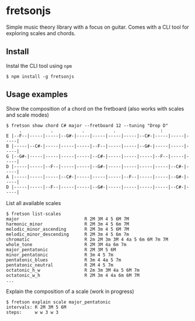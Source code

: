 # fretsonjs

Simple music theory library with a focus on guitar. Comes with a CLI tool
for exploring scales and chords.

## Install

Instal the CLI tool using `npm`
```
$ npm install -g fretsonjs
```

## Usage examples

Show the composition of a chord on the fretboard (also works with scales and scale modes)
```
$ fretson show chord C# major --fretboard 12 --tuning "Drop D"
     .           .           .           .                 :
E |--F--|-----|-----|--G#-|-----|-----|-----|-----|--C#-|-----|-----|-----|
B |-----|--C#-|-----|-----|-----|--F--|-----|-----|--G#-|-----|-----|-----|
G |--G#-|-----|-----|-----|-----|--C#-|-----|-----|-----|--F--|-----|-----|
D |-----|-----|--F--|-----|-----|--G#-|-----|-----|-----|-----|--C#-|-----|
A |-----|-----|-----|--C#-|-----|-----|-----|--F--|-----|-----|--G#-|-----|
D |-----|-----|--F--|-----|-----|--G#-|-----|-----|-----|-----|--C#-|-----|
```

List all available scales
```
$ fretson list-scales
major                         R 2M 3M 4 5 6M 7M
harmonic_minor                R 2M 3m 4 5 6m 7M
melodic_minor_ascending       R 2M 3m 4 5 6M 7M
melodic_minor_descending      R 2M 3m 4 5 6m 7m
chromatic                     R 2m 2M 3m 3M 4 4a 5 6m 6M 7m 7M
whole_tone                    R 2M 3M 4a 6m 7m
major_pentatonic              R 2M 3M 5 6M
minor_pentatonic              R 3m 4 5 7m
pentatonic_blues              R 3m 4 4a 5 7m
pentatonic_neutral            R 2M 4 5 7m
octatonic_h_w                 R 2m 3m 3M 4a 5 6M 7m
octatonic_w_h                 R 2M 3m 4 4a 6m 6M 7M
...
```

Explain the composition of a scale (work in progress)
```
$ fretson explain scale major_pentatonic
intervals: R 2M 3M 5 6M
steps:     w w 3 w 3
```
